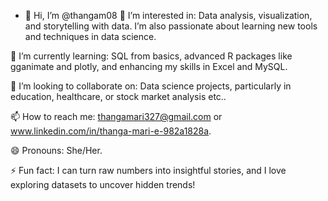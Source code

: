 - 👋 Hi, I’m @thangam08
👀 I’m interested in:
Data analysis, visualization, and storytelling with data. I’m also passionate about learning new tools and techniques in data science.

🌱 I’m currently learning:
SQL from basics, advanced R packages like gganimate and plotly, and enhancing my skills in Excel and MySQL.

💞️ I’m looking to collaborate on:
Data science projects, particularly in education, healthcare, or stock market analysis etc..

📫 How to reach me:
thangamari327@gmail.com or www.linkedin.com/in/thanga-mari-e-982a1828a.

😄 Pronouns:
She/Her.

⚡ Fun fact:
I can turn raw numbers into insightful stories, and I love exploring datasets to uncover hidden trends!


<!---
thangam08/thangam08 is a ✨ special ✨ repository because its `README.md` (this file) appears on your GitHub profile.
You can click the Preview link to take a look at your changes.
--->
